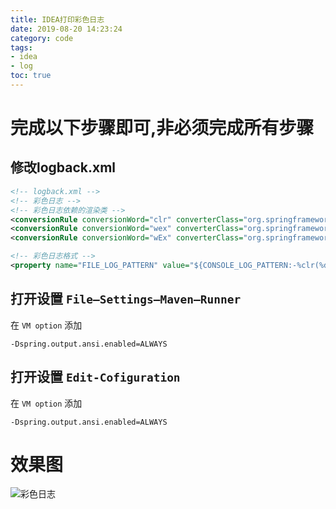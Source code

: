 ```yaml
---
title: IDEA打印彩色日志
date: 2019-08-20 14:23:24
category: code
tags:
- idea
- log
toc: true
---
```

<!-- ![](https://i.loli.net/2020/01/08/Di8CxeQKAbTNvBI.png) -->
<!-- more -->

# 完成以下步骤即可,非必须完成所有步骤

## 修改logback.xml

```xml
<!-- logback.xml -->
<!-- 彩色日志 -->
<!-- 彩色日志依赖的渲染类 -->
<conversionRule conversionWord="clr" converterClass="org.springframework.boot.logging.logback.ColorConverter" />
<conversionRule conversionWord="wex" converterClass="org.springframework.boot.logging.logback.WhitespaceThrowableProxyConverter" />
<conversionRule conversionWord="wEx" converterClass="org.springframework.boot.logging.logback.ExtendedWhitespaceThrowableProxyConverter" />

<!-- 彩色日志格式 -->
<property name="FILE_LOG_PATTERN" value="${CONSOLE_LOG_PATTERN:-%clr(%d{yyyy-MM-dd HH:mm:ss.SSS}){faint} %clr(${LOG_LEVEL_PATTERN:-%5p}) %clr(${PID:- }){magenta} %clr(---){faint} %clr([%15.15t]){faint} %clr(%-40.40logger{39}){cyan} %clr(:){faint} %m%n${LOG_EXCEPTION_CONVERSION_WORD:-%wEx}}" />

```



## 打开设置 `File–Settings–Maven–Runner` 

在 `VM option` 添加

```
-Dspring.output.ansi.enabled=ALWAYS
```

## 打开设置 `Edit-Cofiguration` 

在 `VM option` 添加

```
-Dspring.output.ansi.enabled=ALWAYS
```

# 效果图

![彩色日志](/img/idea/彩色日志.png)